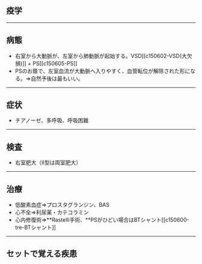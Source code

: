 ## 疫学
---
## 病態
- 右室から大動脈が、左室から肺動脈が起始する。VSD[[c150602-VSD(大欠損)]] + PS[[c150605-PS]]
- PSのお蔭で、左室血流が大動脈へ入りやすく、血管転位が解除された形になる。⇒自然予後は最もいい。
---
## 症状
- チアノーゼ、多呼吸、呼吸困難
---
## 検査
- 右室肥大（II型は両室肥大）
---
## 治療
- 低酸素血症⇒プロスタグランジン、BAS
- 心不全⇒利尿薬・カテコラミン
- 心内修復術⇒**Rastelli手術、**PSがひどい場合はBTシャント[[c150600-tre-BTシャント]]
---
## セットで覚える疾患

